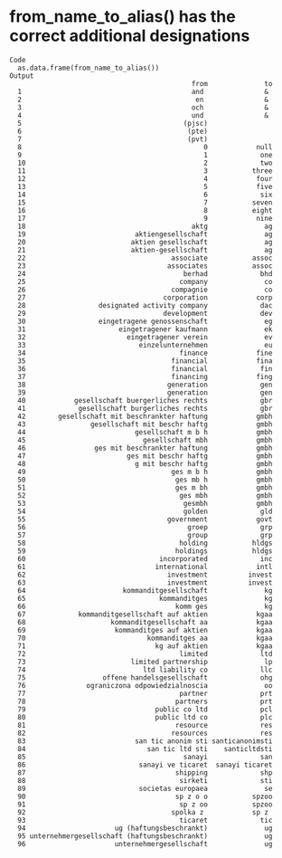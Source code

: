 # from_name_to_alias() has the correct additional designations

    Code
      as.data.frame(from_name_to_alias())
    Output
                                                 from              to
      1                                          and               & 
      2                                           en               & 
      3                                          och               & 
      4                                          und               & 
      5                                        (pjsc)                
      6                                         (pte)                
      7                                         (pvt)                
      8                                             0            null
      9                                             1             one
      10                                            2             two
      11                                            3           three
      12                                            4            four
      13                                            5            five
      14                                            6             six
      15                                            7           seven
      16                                            8           eight
      17                                            9            nine
      18                                         aktg              ag
      19                           aktiengesellschaft              ag
      20                          aktien gesellschaft              ag
      21                          aktien-gesellschaft              ag
      22                                    associate           assoc
      23                                   associates           assoc
      24                                       berhad             bhd
      25                                      company              co
      26                                    compagnie              co
      27                                  corporation            corp
      28                  designated activity company             dac
      29                                  development             dev
      30                  eingetragene genossenschaft              eg
      31                       eingetragener kaufmann              ek
      32                         eingetragener verein              ev
      33                            einzelunternehmen              eu
      34                                      finance            fine
      35                                    financial            fina
      36                                    financial             fin
      37                                    financing            fing
      38                                   generation             gen
      39                                   generation             gen
      40            gesellschaft buergerliches rechts             gbr
      41             gesellschaft burgerliches rechts             gbr
      42        gesellschaft mit beschrankter haftung            gmbh
      43                gesellschaft mit beschr haftg            gmbh
      44                           gesellschaft m b h            gmbh
      45                             gesellschaft mbh            gmbh
      46                 ges mit beschrankter haftung            gmbh
      47                         ges mit beschr haftg            gmbh
      48                           g mit beschr haftg            gmbh
      49                                    ges m b h            gmbh
      50                                     ges mb h            gmbh
      51                                     ges m bh            gmbh
      52                                      ges mbh            gmbh
      53                                       gesmbh            gmbh
      54                                       golden             gld
      55                                   government            govt
      56                                        groep             grp
      57                                        group             grp
      58                                      holding           hldgs
      59                                     holdings           hldgs
      60                                 incorporated             inc
      61                                international            intl
      62                                   investment          invest
      63                                   investment          invest
      64                        kommanditgesellschaft              kg
      65                                 kommanditges              kg
      66                                     komm ges              kg
      67             kommanditgesellschaft auf aktien            kgaa
      68                     kommanditgesellschaft aa            kgaa
      69                      kommanditges auf aktien            kgaa
      70                              kommanditges aa            kgaa
      71                                kg auf aktien            kgaa
      72                                      limited             ltd
      73                          limited partnership              lp
      74                             ltd liability co             llc
      75                   offene handelsgesellschaft             ohg
      76               ograniczona odpowiedzialnoscia              oo
      77                                      partner             prt
      78                                     partners             prt
      79                                public co ltd             pcl
      80                                public ltd co             plc
      81                                     resource             res
      82                                    resources             res
      83                           san tic anonim sti santicanonimsti
      84                              san tic ltd sti    santicltdsti
      85                                       sanayi             san
      86                            sanayi ve ticaret  sanayi ticaret
      87                                     shipping             shp
      88                                      sirketi             sti
      89                            societas europaea              se
      90                                     sp z o o           spzoo
      91                                      sp z oo           spzoo
      92                                    spolka z            sp z 
      93                                      ticaret             tic
      94                      ug (haftungsbeschrankt)              ug
      95 unternehmergesellschaft (haftungsbeschrankt)              ug
      96                      unternehmergesellschaft              ug

